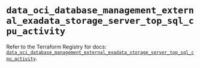 # `data_oci_database_management_external_exadata_storage_server_top_sql_cpu_activity`

Refer to the Terraform Registry for docs: [`data_oci_database_management_external_exadata_storage_server_top_sql_cpu_activity`](https://registry.terraform.io/providers/oracle/oci/7.19.0/docs/data-sources/database_management_external_exadata_storage_server_top_sql_cpu_activity).
